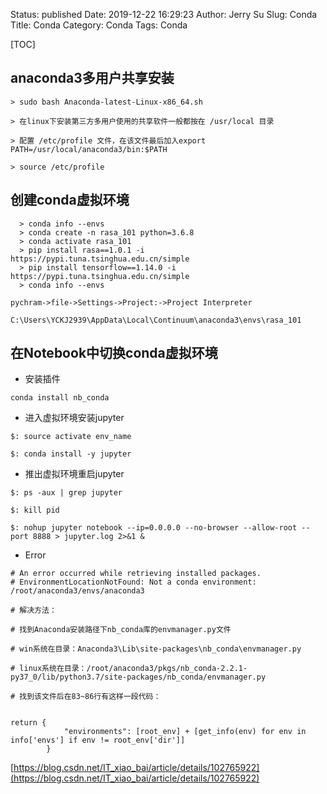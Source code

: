 Status: published
Date: 2019-12-22 16:29:23
Author: Jerry Su
Slug: Conda
Title: Conda
Category: Conda 
Tags: Conda

[TOC]

## anaconda3多用户共享安装

```
> sudo bash Anaconda-latest-Linux-x86_64.sh

> 在linux下安装第三方多用户使用的共享软件一般都按在 /usr/local 目录

> 配置 /etc/profile 文件，在该文件最后加入export PATH=/usr/local/anaconda3/bin:$PATH

> source /etc/profile
```


## 创建conda虚拟环境

```
  > conda info --envs
  > conda create -n rasa_101 python=3.6.8
  > conda activate rasa_101
  > pip install rasa==1.0.1 -i https://pypi.tuna.tsinghua.edu.cn/simple
  > pip install tensorflow==1.14.0 -i https://pypi.tuna.tsinghua.edu.cn/simple
  > conda info --envs
```

```
pychram->file->Settings->Project:->Project Interpreter

C:\Users\YCKJ2939\AppData\Local\Continuum\anaconda3\envs\rasa_101
```

## 在Notebook中切换conda虚拟环境

- 安装插件
 
`conda install nb_conda`

- 进入虚拟环境安装jupyter

```
$: source activate env_name

$: conda install -y jupyter

```

- 推出虚拟环境重启jupyter

```
$: ps -aux | grep jupyter

$: kill pid

$: nohup jupyter notebook --ip=0.0.0.0 --no-browser --allow-root --port 8888 > jupyter.log 2>&1 &

```

- Error

```
# An error occurred while retrieving installed packages.
# EnvironmentLocationNotFound: Not a conda environment: /root/anaconda3/envs/anaconda3

# 解决方法：

# 找到Anaconda安装路径下nb_conda库的envmanager.py文件

# win系统在目录：Anaconda3\Lib\site-packages\nb_conda\envmanager.py

# linux系统在目录：/root/anaconda3/pkgs/nb_conda-2.2.1-py37_0/lib/python3.7/site-packages/nb_conda/envmanager.py

# 找到该文件后在83~86行有这样一段代码：


return {
            "environments": [root_env] + [get_info(env) for env in info['envs'] if env != root_env['dir']]
        }
```
[https://blog.csdn.net/IT_xiao_bai/article/details/102765922](https://blog.csdn.net/IT_xiao_bai/article/details/102765922)

